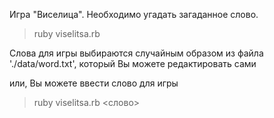 Игра "Виселица". Необходимо угадать загаданное слово. 
> ruby viselitsa.rb 

Слова для игры выбираются случайным образом из файла './data/word.txt', который Вы можете редактировать сами

или, Вы можете ввести слово для игры    
> ruby viselitsa.rb <слово>
